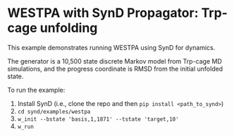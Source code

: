 # WESTPA with SynD Propagator: Trp-cage unfolding

This example demonstrates running WESTPA using SynD for dynamics.

The generator is a 10,500 state discrete Markov model from Trp-cage MD simulations, and the progress coordinate is RMSD from the initial unfolded state.

To run the example:
1. Install SynD (i.e., clone the repo and then `pip install <path_to_synd>`)
2. `cd synd/examples/westpa`
3. `w_init --bstate 'basis,1,1871' --tstate 'target,10'`
4. `w_run`
